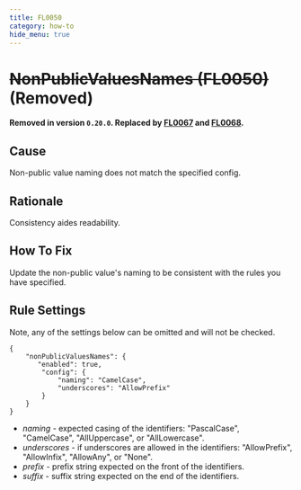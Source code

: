 ```yaml
---
title: FL0050
category: how-to
hide_menu: true
---
```


# <s>NonPublicValuesNames (FL0050)</s> (Removed)

**Removed in version `0.20.0`. Replaced by [FL0067](FL0067.html) and [FL0068](FL0068.html).**

## Cause

Non-public value naming does not match the specified config.

## Rationale

Consistency aides readability.

## How To Fix

Update the non-public value's naming to be consistent with the rules you have specified.

## Rule Settings

Note, any of the settings below can be omitted and will not be checked.

    {
        "nonPublicValuesNames": {
           "enabled": true,
            "config": {
                "naming": "CamelCase",
                "underscores": "AllowPrefix"
            }
        }
    }

* *naming* - expected casing of the identifiers: "PascalCase", "CamelCase", "AllUppercase", or "AllLowercase".
* *underscores* - if underscores are allowed in the identifiers: "AllowPrefix", "AllowInfix", "AllowAny", or "None".
* *prefix* - prefix string expected on the front of the identifiers.
* *suffix* - suffix string expected on the end of the identifiers.
